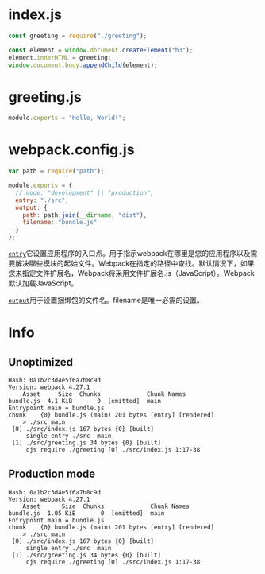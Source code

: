 # index.js

``` javascript
const greeting = require("./greeting");

const element = window.document.createElement("h3");
element.innerHTML = greeting;
window.document.body.appendChild(element);
```

# greeting.js
``` javascript
module.exports = "Hello, World!";
```

# webpack.config.js

``` javascript
var path = require("path");

module.exports = {
  // mode: "development" || "production",
  entry: "./src",
  output: {
    path: path.join(__dirname, "dist"),
    filename: "bundle.js"
  }
};
```

[`entry`](https://webpack.js.org/concepts/#entry)它设置应用程序的入口点。用于指示webpack在哪里是您的应用程序以及需要解决哪些模块的起始文件。Webpack在指定的路径中查找。默认情况下，如果您未指定文件扩展名，Webpack将采用文件扩展名.js（JavaScript）。Webpack默认加载JavaScript。

[`output`](https://webpack.js.org/concepts/#output)用于设置捆绑包的文件名。filename是唯一必需的设置。

# Info

## Unoptimized

```
Hash: 0a1b2c3d4e5f6a7b8c9d
Version: webpack 4.27.1
    Asset     Size  Chunks             Chunk Names
bundle.js  4.1 KiB       0  [emitted]  main
Entrypoint main = bundle.js
chunk    {0} bundle.js (main) 201 bytes [entry] [rendered]
    > ./src main
 [0] ./src/index.js 167 bytes {0} [built]
     single entry ./src  main
 [1] ./src/greeting.js 34 bytes {0} [built]
     cjs require ./greeting [0] ./src/index.js 1:17-38
```

## Production mode

```
Hash: 0a1b2c3d4e5f6a7b8c9d
Version: webpack 4.27.1
    Asset      Size  Chunks             Chunk Names
bundle.js  1.05 KiB       0  [emitted]  main
Entrypoint main = bundle.js
chunk    {0} bundle.js (main) 201 bytes [entry] [rendered]
    > ./src main
 [0] ./src/index.js 167 bytes {0} [built]
     single entry ./src  main
 [1] ./src/greeting.js 34 bytes {0} [built]
     cjs require ./greeting [0] ./src/index.js 1:17-38
```

